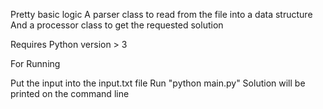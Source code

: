 Pretty basic logic
A parser class to read from the file into a data structure
And a processor class to get the requested solution

Requires Python version > 3

For Running

Put the input into the input.txt file 
Run "python main.py"
Solution will be printed on the command line